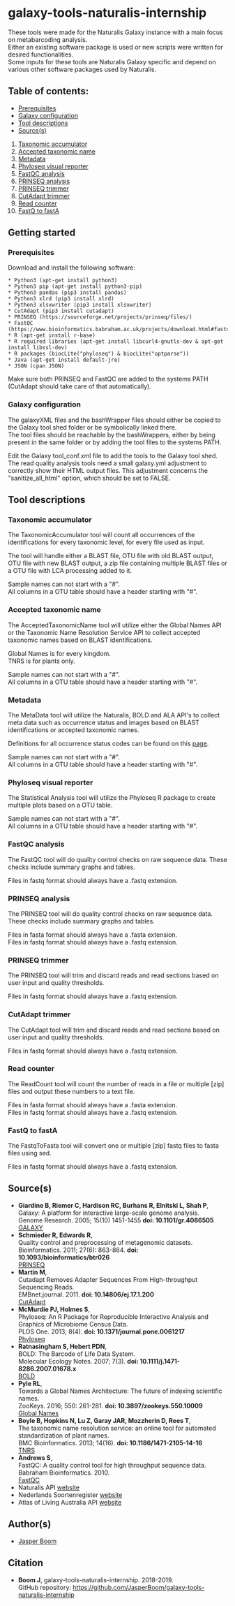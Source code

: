 # galaxy-tools-naturalis-internship
These tools were made for the Naturalis Galaxy instance with a main focus on metabarcoding analysis.  
Either an existing software package is used or new scripts were written for desired functionalities.  
Some inputs for these tools are Naturalis Galaxy specific and depend on various other software packages used by Naturalis.

## Table of contents:
* [Prerequisites](https://github.com/JasperBoom/galaxy-tools-naturalis-internship#prerequisites)
* [Galaxy configuration](https://github.com/JasperBoom/galaxy-tools-naturalis-internship#galaxy-configuration)
* [Tool descriptions](https://github.com/JasperBoom/galaxy-tools-naturalis-internship#tool-descriptions)
* [Source(s)](https://github.com/JasperBoom/galaxy-tools-naturalis-internship#sources)

1. [Taxonomic accumulator](https://github.com/JasperBoom/galaxy-tools-naturalis-internship#taxonomic-accumulator)
2. [Accepted taxonomic name](https://github.com/JasperBoom/galaxy-tools-naturalis-internship#accepted-taxonomic-name)
3. [Metadata](https://github.com/JasperBoom/galaxy-tools-naturalis-internship#metadata)
4. [Phyloseq visual reporter](https://github.com/JasperBoom/galaxy-tools-naturalis-internship#phyloseq-visual-reporter)
5. [FastQC analysis](https://github.com/JasperBoom/galaxy-tools-naturalis-internship#fastqc-analysis)
6. [PRINSEQ analysis](https://github.com/JasperBoom/galaxy-tools-naturalis-internship#prinseq-analysis)
7. [PRINSEQ trimmer](https://github.com/JasperBoom/galaxy-tools-naturalis-internship#prinseq-trimmer)
8. [CutAdapt trimmer](https://github.com/JasperBoom/galaxy-tools-naturalis-internship#cutadapt-trimmer)
9. [Read counter](https://github.com/JasperBoom/galaxy-tools-naturalis-internship#read-counter)
10. [FastQ to fastA](https://github.com/JasperBoom/galaxy-tools-naturalis-internship#fastq-to-fasta)

## Getting started

### Prerequisites
Download and install the following software:
```
* Python3 (apt-get install python3)
* Python3 pip (apt-get install python3-pip)
* Python3 pandas (pip3 install pandas)
* Python3 xlrd (pip3 install xlrd)
* Python3 xlsxwriter (pip3 install xlsxwriter)
* CutAdapt (pip3 install cutadapt)
* PRINSEQ (https://sourceforge.net/projects/prinseq/files/)
* FastQC (https://www.bioinformatics.babraham.ac.uk/projects/download.html#fastqc)
* R (apt-get install r-base)
* R required libraries (apt-get install libcurl4-gnutls-dev & apt-get install libssl-dev)
* R packages (biocLite("phyloseq") & biocLite("optparse"))
* Java (apt-get install default-jre)
* JSON (cpan JSON)
```
Make sure both PRINSEQ and FastQC are added to the systems PATH (CutAdapt should take care of that automatically).

### Galaxy configuration
The galaxyXML files and the bashWrapper files should either be copied to the Galaxy tool shed folder or be symbolically linked there.  
The tool files should be reachable by the bashWrappers, either by being present in the same folder or by adding the tool files to the systems PATH.

Edit the Galaxy tool_conf.xml file to add the tools to the Galaxy tool shed.  
The read quality analysis tools need a small galaxy.yml adjustment to correctly show their HTML output files. This adjustment concerns the "sanitize_all_html" option, which should be set to FALSE.

## Tool descriptions

### Taxonomic accumulator
The TaxonomicAccumulator tool will count all occurrences of the identifications for every taxonomic level, for every file used as input.

The tool will handle either a BLAST file, OTU file with old BLAST output, OTU file with new BLAST output, a zip file containing multiple BLAST files or a OTU file with LCA processing added to it.

Sample names can not start with a "#".  
All columns in a OTU table should have a header starting with "#".

### Accepted taxonomic name
The AcceptedTaxonomicName tool will utilize either the Global Names API or the Taxonomic Name Resolution Service API to collect accepted taxonomic names based on BLAST identifications.

Global Names is for every kingdom.  
TNRS is for plants only.

Sample names can not start with a "#".  
All columns in a OTU table should have a header starting with "#".

### Metadata
The MetaData tool will utilize the Naturalis, BOLD and ALA API's to collect meta data such as occurrence status and images based on BLAST identifications or accepted taxonomic names.

Definitions for all occurrence status codes can be found on this [page](https://www.nederlandsesoorten.nl/content/occurrence-status).

Sample names can not start with a "#".  
All columns in a OTU table should have a header starting with "#".

### Phyloseq visual reporter
The Statistical Analysis tool will utilize the Phyloseq R package to create multiple plots based on a OTU table.

Sample names can not start with a "#".  
All columns in a OTU table should have a header starting with "#".

### FastQC analysis
The FastQC tool will do quality control checks on raw sequence data. These checks include summary graphs and tables.

Files in fastq format should always have a .fastq extension.

### PRINSEQ analysis
The PRINSEQ tool will do quality control checks on raw sequence data. These checks include summary graphs and tables.

Files in fasta format should always have a .fasta extension.  
Files in fastq format should always have a .fastq extension.

### PRINSEQ trimmer
The PRINSEQ tool will trim and discard reads and read sections based on user input and quality thresholds.

Files in fastq format should always have a .fastq extension.

### CutAdapt trimmer
The CutAdapt tool will trim and discard reads and read sections based on user input and quality thresholds.

Files in fastq format should always have a .fastq extension.

### Read counter
The ReadCount tool will count the number of reads in a file or multiple [zip] files and output these numbers to a text file.

Files in fasta format should always have a .fasta extension.  
Files in fastq format should always have a .fastq extension.

### FastQ to fastA
The FastqToFasta tool will convert one or multiple [zip] fastq files to fasta files using sed.

Files in fastq format should always have a .fastq extension.

## Source(s)
* __Giardine B, Riemer C, Hardison RC, Burhans R, Elnitski L, Shah P__,  
  Galaxy: A platform for interactive large-scale genome analysis.  
  Genome Research. 2005; 15(10) 1451-1455 __doi: 10.1101/gr.4086505__  
  [GALAXY](https://www.galaxyproject.org/)
* __Schmieder R, Edwards R__,  
  Quality control and preprocessing of metagenomic datasets.  
  Bioinformatics. 2011; 27(6): 863-864. __doi: 10.1093/bioinformatics/btr026__  
  [PRINSEQ](http://prinseq.sourceforge.net/)
* __Martin M__,  
  Cutadapt Removes Adapter Sequences From High-throughput Sequencing Reads.  
  EMBnet.journal. 2011. __doi: 10.14806/ej.17.1.200__  
  [CutAdapt](http://cutadapt.readthedocs.io/en/stable/guide.html)
* __McMurdie PJ, Holmes S__,  
  Phyloseq: An R Package for Reproducible Interactive Analysis and Graphics of Microbiome Census Data.  
  PLOS One. 2013; 8(4). __doi: 10.1371/journal.pone.0061217__  
  [Phyloseq](https://joey711.github.io/phyloseq/)
* __Ratnasingham S, Hebert PDN__,  
  BOLD: The Barcode of Life Data System.  
  Molecular Ecology Notes. 2007; 7(3). __doi: 10.1111/j.1471-8286.2007.01678.x__  
  [BOLD](http://www.boldsystems.org/index.php/resources/api)
* __Pyle RL__,  
  Towards a Global Names Architecture: The future of indexing scientific names.  
  ZooKeys. 2016; 550: 261-281. __doi: 10.3897/zookeys.550.10009__  
  [Global Names](https://resolver.globalnames.org/api)
* __Boyle B, Hopkins N, Lu Z, Garay JAR, Mozzherin D, Rees T__,  
  The taxonomic name resolution service: an online tool for automated standardization of plant names.  
  BMC Bioinformatics. 2013; 14(16). __doi: 10.1186/1471-2105-14-16__  
  [TNRS](http://tnrs.iplantcollaborative.org/api.html)
* __Andrews S__,  
  FastQC: A quality control tool for high throughput sequence data.  
  Babraham Bioinformatics. 2010.  
  [FastQC](https://www.bioinformatics.babraham.ac.uk/projects/fastqc/)
* Naturalis API [website](http://docs.biodiversitydata.nl/en/latest/introduction/)
* Nederlands Soortenregister [website](https://www.nederlandsesoorten.nl/)
* Atlas of Living Australia API [website](https://api.ala.org.au/)

## Author(s)
* [Jasper Boom](https://github.com/JasperBoom)

## Citation
* __Boom J__, galaxy-tools-naturalis-internship. 2018-2019.  
  GitHub repository: https://github.com/JasperBoom/galaxy-tools-naturalis-internship
